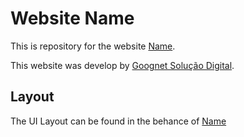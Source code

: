 # Website Name

This is repository for the website [Name](https://domain.com.br "Name").

This website was develop by [Goognet Solução Digital](https://goognet.com.br "Agência Especializada em Marketing Digital").

## Layout

The UI Layout can be found in the behance of [Name](https://www.behance.net/ "Name")
